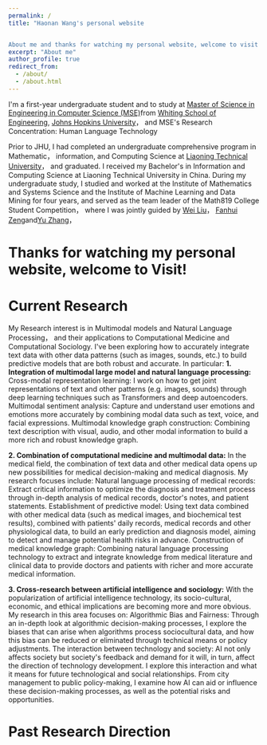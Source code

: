 ```yaml
---
permalink: /
title: "Haonan Wang's personal website


About me and thanks for watching my personal website, welcome to visit!"
excerpt: "About me"
author_profile: true
redirect_from: 
  - /about/
  - /about.html
---
```


 I'm a first-year undergraduate student and to study at [Master of Science in Engineering in Computer Science (MSE)](https://www.cs.jhu.edu/academic-programs/graduate-studies/mse-programs/)from [Whiting School of Engineering](https://engineering.jhu.edu/), [Johns Hopkins University](https://www.jhu.edu/)， and MSE's Research Concentration: Human Language Technology
 
 Prior to JHU, I had completed an undergraduate comprehensive program in Mathematic， information, and Computing Science at 
 [Liaoning Technical University](http://lxy.lntu.edu.cn/)， and graduated. I received my Bachelor's in Information and Computing Science at Liaoning Technical University in China. During my undergraduate study, I studied and worked at the Institute of Mathematics and Systems Science and the Institute of Machine Learning and Data Mining for four years, and served as the team leader of the Math819 College Student Competition， where I was jointly guided by [Wei Liu](http://lxy.lntu.edu.cn/info/1068/2235.htm)， [Fanhui Zeng](http://lxy.lntu.edu.cn/info/1068/2232.htm)and[Yu Zhang](http://lxy.lntu.edu.cn/info/1068/2242.htm)，



Thanks for watching my personal website, welcome to Visit!
======
Current Research
======
My Research interest is in Multimodal models and Natural Language Processing， and their applications to Computational Medicine and Computational Sociology. I've been exploring how to accurately integrate text data with other data patterns (such as images, sounds, etc.) to build predictive models that are both robust and accurate.
In particular:
**1. Integration of multimodal large model and natural language processing:**
Cross-modal representation learning: I work on how to get joint representations of text and other patterns (e.g. images, sounds) through deep learning techniques such as Transformers and deep autoencoders. Multimodal sentiment analysis: Capture and understand user emotions and emotions more accurately by combining modal data such as text, voice, and facial expressions. Multimodal knowledge graph construction: Combining text description with visual, audio, and other modal information to build a more rich and robust knowledge graph.

**2. Combination of computational medicine and multimodal data:**
In the medical field, the combination of text data and other medical data opens up new possibilities for medical decision-making and medical diagnosis. My research focuses include:
Natural language processing of medical records: Extract critical information to optimize the diagnosis and treatment process through in-depth analysis of medical records, doctor's notes, and patient statements.
Establishment of predictive model: Using text data combined with other medical data (such as medical images, and biochemical test results), combined with patients' daily records, medical records and other physiological data, to build an early prediction and diagnosis model, aiming to detect and manage potential health risks in advance.
Construction of medical knowledge graph: Combining natural language processing technology to extract and integrate knowledge from medical literature and clinical data to provide doctors and patients with richer and more accurate medical information.

**3. Cross-research between artificial intelligence and sociology:**
With the popularization of artificial intelligence technology, its socio-cultural, economic, and ethical implications are becoming more and more obvious. My research in this area focuses on:
Algorithmic Bias and Fairness: Through an in-depth look at algorithmic decision-making processes, I explore the biases that can arise when algorithms process sociocultural data, and how this bias can be reduced or eliminated through technical means or policy adjustments.
The interaction between technology and society: AI not only affects society but society's feedback and demand for it will, in turn, affect the direction of technology development. I explore this interaction and what it means for future technological and social relationships. From city management to public policy-making, I examine how AI can aid or influence these decision-making processes, as well as the potential risks and opportunities.

Past Research Direction
======

